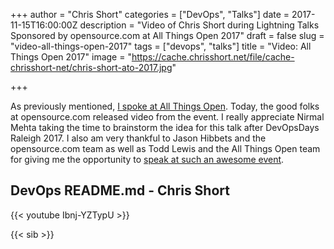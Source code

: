 +++
author = "Chris Short"
categories = ["DevOps", "Talks"]
date = 2017-11-15T16:00:00Z
description = "Video of Chris Short during Lightning Talks Sponsored by opensource.com at All Things Open 2017"
draft = false
slug = "video-all-things-open-2017"
tags = ["devops", "talks"]
title = "Video: All Things Open 2017"
image = "https://cache.chrisshort.net/file/cache-chrisshort-net/chris-short-ato-2017.jpg"

+++

As previously mentioned, [I spoke at All Things Open](/all-things-open-2017-devops-readme.md/). Today, the good folks at opensource.com released video from the event. I really appreciate Nirmal Mehta taking the time to brainstorm the idea for this talk after DevOpsDays Raleigh 2017. I also am very thankful to Jason Hibbets and the opensource.com team as well as Todd Lewis and the All Things Open team for giving me the opportunity to [speak at such an awesome event](https://allthingsopen.org/lightning-talks-hosted-by-opensource-com/).

## DevOps README.md - Chris Short

{{< youtube Ibnj-YZTypU >}}

{{< sib >}}
